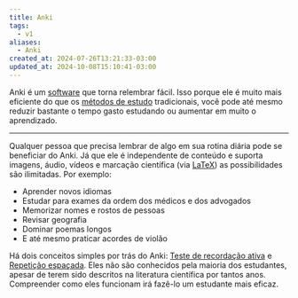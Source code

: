 ```yaml
---
title: Anki
tags:
  - v1
aliases:
  - Anki
created_at: 2024-07-26T13:21:33-03:00
updated_at: 2024-10-08T15:10:41-03:00
---
```


Anki é um [software](../../07/02/Software.md) que torna relembrar fácil. Isso porque ele é muito mais eficiente do que os [métodos de estudo](../../../../../atomos/2024/07/08/Metodos_de_estudo.md) tradicionais, você pode até mesmo reduzir bastante o tempo gasto estudando ou aumentar em muito o aprendizado.

---

Qualquer pessoa que precisa lembrar de algo em sua rotina diária pode se beneficiar do Anki. Já que ele é independente de conteúdo e suporta imagens, áudio, vídeos e marcação científica (via [LaTeX](../../../../../atomos/2024/07/08/LaTeX.md)) as possibilidades são ilimitadas. Por exemplo:

- Aprender novos idiomas
- Estudar para exames da ordem dos médicos e dos advogados
- Memorizar nomes e rostos de pessoas
- Revisar geografia
- Dominar poemas longos
- E até mesmo praticar acordes de violão

Há dois conceitos simples por trás do Anki: [Teste de recordação ativa](../../07/05/Teste_de_recordacao_ativa.md) e [Repetição espaçada](../../../../../atomos/2024/07/08/Repeticao_espacada.md). Eles não são conhecidos pela maioria dos estudantes, apesar de terem sido descritos na literatura científica por tantos anos. Compreender como eles funcionam irá fazê-lo um estudante mais eficaz.